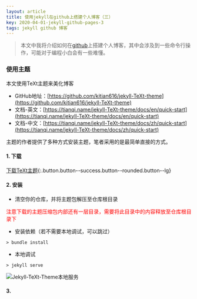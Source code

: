 ```yaml
---
layout: article
title: 使用jekyll在github上搭建个人博客（三）
key: 2020-04-01-jekyll-github-pages-3
tags: jekyll github 博客
---
```


> 本文中我将介绍如何在[github](https://github.com/)上搭建个人博客，其中会涉及到一些命令行操作，可能对于编程小白会有一些难懂。

### 使用主题

本文使用TeXt主题来美化博客

- GitHub地址：[https://github.com/kitian616/jekyll-TeXt-theme](https://github.com/kitian616/jekyll-TeXt-theme)
- 文档-英文：[https://tianqi.name/jekyll-TeXt-theme/docs/en/quick-start](https://tianqi.name/jekyll-TeXt-theme/docs/en/quick-start)
- 文档-中文：[https://tianqi.name/jekyll-TeXt-theme/docs/zh/quick-start](https://tianqi.name/jekyll-TeXt-theme/docs/zh/quick-start)

主题的作者提供了多种方式安装主题，笔者采用的是最简单直接的方式。

#### 1. 下载

[<i class="fas fa-download"></i>下载TeXt主题](https://github.com/kitian616/jekyll-TeXt-theme/archive/master.zip){:.button.button--success.button--rounded.button--lg}

#### 2. 安装

- 清空你的仓库，并将主题包解压至仓库根目录

<span><font color="red">注意下载的主题压缩包内部还有一层目录，需要将此目录中的内容释放至仓库根目录下</font></span>

- 安装依赖（若不需要本地调试，可以跳过）
```shell
> bundle install
```

- 本地调试
```shell
> jekyll serve
```

![Jekyll-TeXt-Theme本地服务](https://blog-yyao-online.oss-cn-hangzhou.aliyuncs.com/2020-04-01-jekyll-github-pages-3/Jekyll-TeXt-Theme%E6%9C%AC%E5%9C%B0%E6%9C%8D%E5%8A%A1.jpg)

#### 3. 